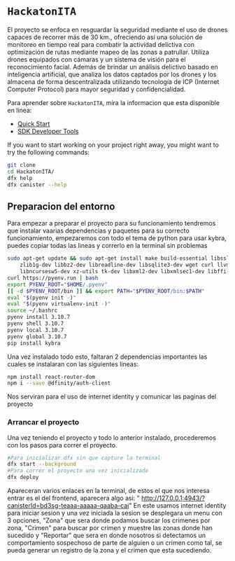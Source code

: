 # `HackatonITA`
El proyecto se enfoca en resguardar la seguridad mediante el uso de drones capaces de recorrer más de 30 km., ofreciendo así una solución de monitoreo en tiempo real para combatir la actividad delictiva con optimización de rutas  mediante mapeo de las zonas a patrullar. Utiliza drones equipados con cámaras  y un sistema de visión para el reconocimiento facial. Además de brindar un análisis delictivo basado en inteligencia artificial, que analiza los datos captados por los drones y los almacena de forma descentralizada utilizando tecnología de ICP (Internet Computer Protocol) para mayor seguridad y confidencialidad.

Para aprender sobre `HackatonITA`, mira la informacion que esta disponible en linea:

- [Quick Start](https://internetcomputer.org/docs/current/developer-docs/setup/deploy-locally)
- [SDK Developer Tools](https://internetcomputer.org/docs/current/developer-docs/setup/install)

If you want to start working on your project right away, you might want to try the following commands:

```bash
git clone 
cd HackatonITA/
dfx help
dfx canister --help
```
## Preparacion del entorno
Para empezar a preparar el proyecto para su funcionamiento tendremos que instalar vaarias dependencias y paquetes para su correcto funcionamiento, empezaremos con todo el tema de python para usar kybra, puedes copiar todas las lineas y correrlo en la terminal sin problemas
```bash
sudo apt-get update && sudo apt-get install make build-essential libssl-dev \
    zlib1g-dev libbz2-dev libreadline-dev libsqlite3-dev wget curl llvm \
    libncursesw5-dev xz-utils tk-dev libxml2-dev libxmlsec1-dev libffi-dev liblzma-dev
curl https://pyenv.run | bash
export PYENV_ROOT="$HOME/.pyenv"
[[ -d $PYENV_ROOT/bin ]] && export PATH="$PYENV_ROOT/bin:$PATH"
eval "$(pyenv init -)"
eval "$(pyenv virtualenv-init -)"
source ~/.bashrc
pyenv install 3.10.7
pyenv shell 3.10.7
pyenv local 3.10.7
pyenv global 3.10.7
pip install kybra
```

Una vez instalado todo esto, faltaran 2 dependencias importantes las cuales se instalaran con las siguientes lineas:
```bash
npm install react-router-dom
npm i --save @dfinity/auth-client
```
Nos serviran para el uso de internet identity y comunicar las paginas del proyecto

### Arrancar el proyecto
Una vez teniendo el proyecto y todo lo anterior instalado, procederemos con los pasos para correr el proyecto.

```bash
#Para inicializar dfx sin que capture la terminal
dfx start --background 
#Para correr el proyecto una vez inicializado
dfx deploy
```
Apareceran varios enlaces en la terminal, de estos el que nos interesa entrar es el del frontend, aparecera algo asi: " http://127.0.0.1:4943/?canisterId=bd3sg-teaaa-aaaaa-qaaba-cai"
En este usamos internet identity para iniciar sesion y una vez iniciada la sesion se desplegara un menu con 3 opciones, "Zona" que sera donde podamos buscar los crimenes por zona, "Crimen" para buscar por crimen y muestre las zonas donde han sucedido y "Reportar" que sera en donde nosotros si detectamos un comportamiento sospechoso de parte de alguien o un crimen como tal, se pueda generar un registro de la zona y el crimen que esta sucediendo.